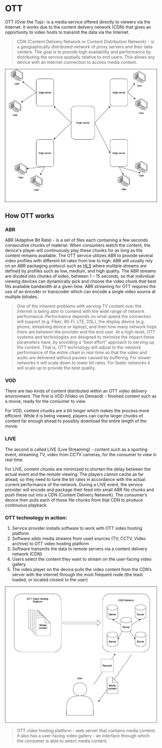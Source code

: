 # OTT

OTT (Over the Top)- is a media service offered directly to viewers via the Internet. It works due to the content delivery network (CDN) that gives an opportunity to video hosts to transmit the data via the Internet.

> CDN (Content Delivery Network or Content Distribution Network) - is a geographically distributed network of proxy servers and their data centers. The goal is to provide high availability and performance by distributing the service spatially relative to end users. This allows any device with an Internet connection to access media content.

![CDN](/en/alta/ott/img/CDR-disc.png)

## How OTT works

### ABR

ABR (Adaptive Bit Rate) - is a set of files each containing a few seconds consecutive chunks of material. When consumers watch the content, the device's player will continuously play these chunks for as long as the content remains available. The OTT service utilizes ABR to provide several video profiles with different bit rates from low to high. ABR will usually rely on an ABR packaging protocol such as [HLS][HLS] where multiple streams are defined by profiles such as low, medium, and high quality. The ABR streams are divided into chunks of video, between 1 – 15 seconds, so that individual viewing devices can dynamically pick and choose the video chunk that best fits available bandwidth at a given time. ABR streaming for OTT requires the use of an encoder or transcoder which can encode a single video source at multiple bitrates.

> One of the inherent problems with serving TV content over the internet is being able to contend with the wide range of network performance. Performance depends on what speed the connection will support (e.g. Fiber, Wi-Fi, LTE, DSL), the display device (e.g. phone, streaming device or laptop), and then how many network hops there are between the provider and the end user. At a high-level, OTT systems and technologies are designed to minimize the impact these parameters have, by providing a “best effort” approach to serving up the content. That is, OTT technology will adjust to the network performance of the entire chain in real-time so that the video and audio are delivered without pauses caused by buffering.
> For slower networks it will scale down to lower bit rates. For faster networks it will scale up to provide the best quality.


### VOD

There are two kinds of content distributed within an OTT video delivery environment. The first is VOD (Video on Demand) - finished content such as a movie, ready for the consumer to view.

For VOD, content chunks are a bit longer which makes the process more efficient. While it is being viewed, players can cache larger chunks of content far enough ahead to possibly download the entire length of the movie.

### LIVE

The second is called LIVE (Live Streaming) - content such as a sporting event, streaming TV, video from CCTV cameras, for the consumer to view in real time.

For LIVE, content chunks are minimized to shorten the delay between the actual event and the remote viewing. The players cannot cache as far ahead, so they need to tune the bit rates in accordance with the actual current performance of the network. During a LIVE event, the service provider will encode and package their feed into small ABR file chunks and push these out into a CDN (Content Delivery Network). The consumer’s device then pulls each of these file chunks from that CDN to produce continuous playback.

### OTT technology in action:

1. Service provider installs software to work with OTT video hosting platform
2. Software adds media streams from used sources (TV, CCTV, Video archive) to OTT video hosting platform
3. Software transmits the data to remote servers via a content delivery network (CDN)
4. Users select the content they want to stream on the user-facing video gallery
5. The video player on the device pulls the video content from the CDN’s server with the internet through the most frequent node (the least loaded, or located closest to the user)

![OTT](/en/alta/ott/img/OTT.png)

> OTT video hosting platform - web server that contains media content.
It also has a user-facing video gallery - an interface through which the consumer is able to select media content.


[HLS]: (/en/book/protocols/hls.md){target="_blank"}